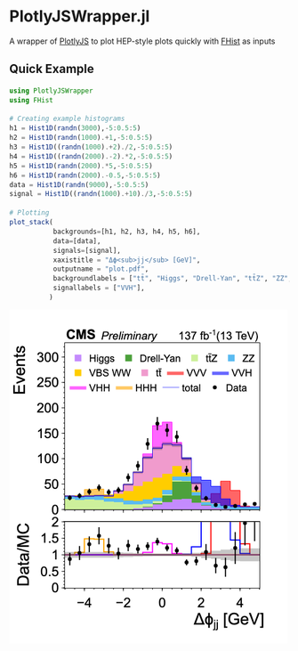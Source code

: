 # PlotlyJSWrapper.jl

A wrapper of [PlotlyJS](https://github.com/JuliaPlots/PlotlyJS.jl) to plot HEP-style plots quickly with [FHist](https://github.com/Moelf/FHist.jl) as inputs

## Quick Example
```julia
using PlotlyJSWrapper
using FHist

# Creating example histograms
h1 = Hist1D(randn(3000),-5:0.5:5)
h2 = Hist1D(randn(1000).+1,-5:0.5:5)
h3 = Hist1D((randn(1000).+2)./2,-5:0.5:5)
h4 = Hist1D((randn(2000).-2).*2,-5:0.5:5)
h5 = Hist1D(randn(2000).*5,-5:0.5:5)
h6 = Hist1D(randn(2000).-0.5,-5:0.5:5)
data = Hist1D(randn(9000),-5:0.5:5)
signal = Hist1D((randn(1000).+10)./3,-5:0.5:5)

# Plotting
plot_stack(
           backgrounds=[h1, h2, h3, h4, h5, h6],
           data=[data],
           signals=[signal],
           xaxistitle = "Δϕ<sub>jj</sub> [GeV]",
           outputname = "plot.pdf",
           backgroundlabels = ["tt̄", "Higgs", "Drell-Yan", "tt̄Z", "ZZ", "VBS WW"],
           signallabels = ["VVH"],
          )
```     
<img src="examples/example1/plot.png" />
